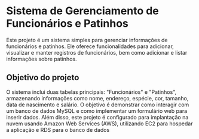 # Sistema de Gerenciamento de Funcionários e Patinhos
Este projeto é um sistema simples para gerenciar informações de funcionários e patinhos. Ele oferece funcionalidades para adicionar, visualizar e manter registros de funcionários, bem como adicionar e listar informações sobre patinhos.

## Objetivo do projeto
O sistema inclui duas tabelas principais: "Funcionários" e "Patinhos", armazenando informações como nome, endereço, espécie, cor, tamanho, data de nascimento e salário. O objetivo é demonstrar como interagir com um banco de dados MySQL e como implementar um formulário web para inserir dados. Além disso, este projeto é configurado para implantação na nuvem usando Amazon Web Services (AWS), utilizando EC2 para hospedar a aplicação e RDS para o banco de dados
